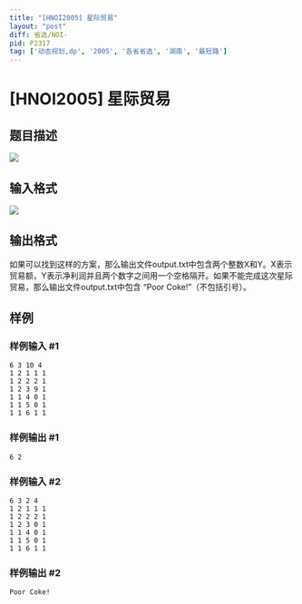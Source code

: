 ```yaml
---
title: "[HNOI2005] 星际贸易"
layout: "post"
diff: 省选/NOI-
pid: P2317
tag: ['动态规划,dp', '2005', '各省省选', '湖南', '最短路']
---
```

# [HNOI2005] 星际贸易
## 题目描述

![](https://cdn.luogu.com.cn/upload/pic/1361.png)

## 输入格式

![](https://cdn.luogu.com.cn/upload/pic/1362.png)

## 输出格式

如果可以找到这样的方案，那么输出文件output.txt中包含两个整数X和Y。X表示贸易额，Y表示净利润并且两个数字之间用一个空格隔开。如果不能完成这次星际贸易，那么输出文件output.txt中包含 “Poor Coke!”（不包括引号）。

## 样例

### 样例输入 #1
```
6 3 10 4
1 2 1 1 1
1 2 2 2 1
1 2 3 9 1
1 1 4 0 1
1 1 5 0 1
1 1 6 1 1

```
### 样例输出 #1
```
6 2
```
### 样例输入 #2
```
6 3 2 4
1 2 1 1 1
1 2 2 2 1
1 2 3 0 1
1 1 4 0 1
1 1 5 0 1
1 1 6 1 1

```
### 样例输出 #2
```
Poor Coke!
```
